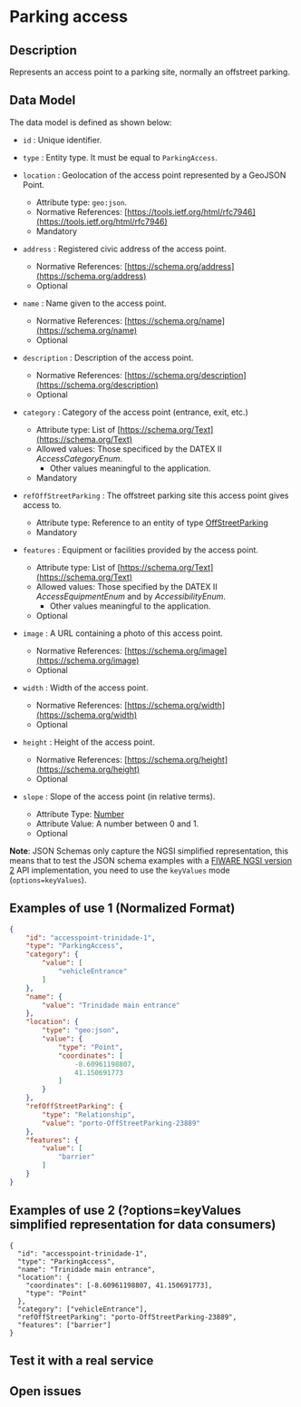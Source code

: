 # Parking access

## Description

Represents an access point to a parking site, normally an offstreet parking.

## Data Model

The data model is defined as shown below:

+ `id` : Unique identifier.

+ `type` : Entity type. It must be equal to `ParkingAccess`.

+ `location` : Geolocation of the access point represented by a GeoJSON Point.
    + Attribute type: `geo:json`.
    + Normative References: [https://tools.ietf.org/html/rfc7946](https://tools.ietf.org/html/rfc7946)
    + Mandatory

+ `address` : Registered civic address of the access point.
    + Normative References: [https://schema.org/address](https://schema.org/address)
    + Optional

+ `name` : Name given to the access point.
    + Normative References: [https://schema.org/name](https://schema.org/name)
    + Optional

+ `description` : Description of the access point.
    + Normative References: [https://schema.org/description](https://schema.org/description)
    + Optional

+ `category` : Category of the access point (entrance, exit, etc.)
    + Attribute type: List of [https://schema.org/Text](https://schema.org/Text)
    + Allowed values: Those specificed by the DATEX II *AccessCategoryEnum*.
        + Other values meaningful to the application.
    + Mandatory

+ `refOffStreetParking` : The offstreet parking site this access point gives access to.
    + Attribute type: Reference to an entity of type [OffStreetParking](../../OffStreetParking/doc/spec.md)
    + Mandatory

+ `features` : Equipment or facilities provided by the access point.
    + Attribute type: List of [https://schema.org/Text](https://schema.org/Text)
    + Allowed values: Those specified by the DATEX II *AccessEquipmentEnum* and by *AccessibilityEnum*.
        + Other values meaningful to the application.
    + Optional

+ `image` : A URL containing a photo of this access point.
    + Normative References: [https://schema.org/image](https://schema.org/image)
    + Optional

+ `width` : Width of the access point.
    + Normative References: [https://schema.org/width](https://schema.org/width)
    + Optional

+ `height` : Height of the access point.
    + Normative References: [https://schema.org/height](https://schema.org/height)
    + Optional

+ `slope` : Slope of the access point (in relative terms).
    + Attribute Type: [Number](https://schema.org/Number)
    + Attribute Value: A number between 0 and 1.
    + Optional

**Note**: JSON Schemas only capture the NGSI simplified representation, this means that to test the JSON schema examples with
a [FIWARE NGSI version 2](http://fiware.github.io/specifications/ngsiv2/stable) API implementation, you need to use the `keyValues`
mode (`options=keyValues`).

## Examples of use 1 (Normalized Format)

```json
{
    "id": "accesspoint-trinidade-1",
    "type": "ParkingAccess",
    "category": {
        "value": [
            "vehicleEntrance"
        ]
    },
    "name": {
        "value": "Trinidade main entrance"
    },
    "location": {
        "type": "geo:json",
        "value": {
            "type": "Point",
            "coordinates": [
                -8.60961198807,
                41.150691773
            ]
        }
    },
    "refOffStreetParking": {
        "type": "Relationship",
        "value": "porto-OffStreetParking-23889"
    },
    "features": {
        "value": [
            "barrier"
        ]
    }
}
```

## Examples of use 2 (?options=keyValues simplified representation for data consumers)

    {
      "id": "accesspoint-trinidade-1",
      "type": "ParkingAccess",
      "name": "Trinidade main entrance",
      "location": {
        "coordinates": [-8.60961198807, 41.150691773],
        "type": "Point"
      },
      "category": ["vehicleEntrance"],
      "refOffStreetParking": "porto-OffStreetParking-23889",
      "features": ["barrier"]
    }

  ## Test it with a real service


  ## Open issues
